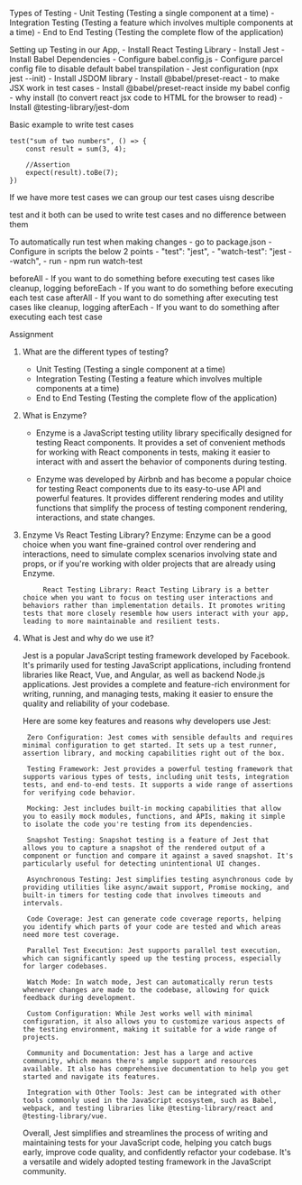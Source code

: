 Types of Testing
    - Unit Testing (Testing a single component at a time)
    - Integration Testing (Testing a feature which involves multiple components at a time)
    - End to End Testing (Testing the complete flow of the application)


Setting up Testing in our App,
    - Install React Testing Library
    - Install Jest
    - Install Babel Dependencies
    - Configure babel.config.js
    - Configure parcel config file to disable default babel transpilation
    - Jest configuration (npx jest --init)
    - Install JSDOM library
    - Install @babel/preset-react - to make JSX work in test cases
    - Install @babel/preset-react inside my babel config - why install (to convert react jsx code to HTML for the browser to read)
    - Install @testing-library/jest-dom


Basic example to write test cases

    test("sum of two numbers", () => {
        const result = sum(3, 4);

        //Assertion
        expect(result).toBe(7);
    })

If we have more test cases we can group our test cases uisng describe

test and it both can be used to write test cases and no difference between them

To automatically run test when making changes
    - go to package.json
    - Configure in scripts the below 2 points
    - "test": "jest",
    - "watch-test": "jest --watch",
    - run - npm run watch-test 


beforeAll - If you want to do something before executing test cases like cleanup, logging
beforeEach - If you want to do something before executing each test case
afterAll - If you want to do something after executing test cases like cleanup, logging
afterEach - If you want to do something after executing each test case


Assignment

1. What are the different types of testing?
    - Unit Testing (Testing a single component at a time)
    - Integration Testing (Testing a feature which involves multiple components at a time)
    - End to End Testing (Testing the complete flow of the application)

2. What is Enzyme?
    - Enzyme is a JavaScript testing utility library specifically designed for testing React components. It provides a set of convenient methods for working with React components in tests, making it easier to interact with and assert the behavior of components during testing.

    - Enzyme was developed by Airbnb and has become a popular choice for testing React components due to its easy-to-use API and powerful features. It provides different rendering modes and utility functions that simplify the process of testing component rendering, interactions, and state changes.

3. Enzyme Vs React Testing Library?
            Enzyme: Enzyme can be a good choice when you want fine-grained control over rendering and interactions, need to simulate complex scenarios involving state and props, or if you're working with older projects that are already using Enzyme.

            React Testing Library: React Testing Library is a better choice when you want to focus on testing user interactions and behaviors rather than implementation details. It promotes writing tests that more closely resemble how users interact with your app, leading to more maintainable and resilient tests.

4. What is Jest and why do we use it?

    Jest is a popular JavaScript testing framework developed by Facebook. It's primarily used for testing JavaScript applications, including frontend libraries like React, Vue, and Angular, as well as backend Node.js applications. Jest provides a complete and feature-rich environment for writing, running, and managing tests, making it easier to ensure the quality and reliability of your codebase.

    Here are some key features and reasons why developers use Jest:

        Zero Configuration: Jest comes with sensible defaults and requires minimal configuration to get started. It sets up a test runner, assertion library, and mocking capabilities right out of the box.

        Testing Framework: Jest provides a powerful testing framework that supports various types of tests, including unit tests, integration tests, and end-to-end tests. It supports a wide range of assertions for verifying code behavior.

        Mocking: Jest includes built-in mocking capabilities that allow you to easily mock modules, functions, and APIs, making it simple to isolate the code you're testing from its dependencies.

        Snapshot Testing: Snapshot testing is a feature of Jest that allows you to capture a snapshot of the rendered output of a component or function and compare it against a saved snapshot. It's particularly useful for detecting unintentional UI changes.

        Asynchronous Testing: Jest simplifies testing asynchronous code by providing utilities like async/await support, Promise mocking, and built-in timers for testing code that involves timeouts and intervals.

        Code Coverage: Jest can generate code coverage reports, helping you identify which parts of your code are tested and which areas need more test coverage.

        Parallel Test Execution: Jest supports parallel test execution, which can significantly speed up the testing process, especially for larger codebases.

        Watch Mode: In watch mode, Jest can automatically rerun tests whenever changes are made to the codebase, allowing for quick feedback during development.

        Custom Configuration: While Jest works well with minimal configuration, it also allows you to customize various aspects of the testing environment, making it suitable for a wide range of projects.

        Community and Documentation: Jest has a large and active community, which means there's ample support and resources available. It also has comprehensive documentation to help you get started and navigate its features.

        Integration with Other Tools: Jest can be integrated with other tools commonly used in the JavaScript ecosystem, such as Babel, webpack, and testing libraries like @testing-library/react and @testing-library/vue.

    Overall, Jest simplifies and streamlines the process of writing and maintaining tests for your JavaScript code, helping you catch bugs early, improve code quality, and confidently refactor your codebase. It's a versatile and widely adopted testing framework in the JavaScript community.